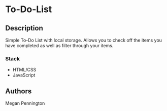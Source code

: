 # To-Do-List

## Description

Simple To-Do List with local storage. Allows you to check off the items you have completed as well as filter through your items.


### Stack

* HTML/CSS
* JavaScript


## Authors

Megan Pennington
